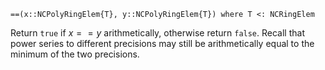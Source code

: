 ```
==(x::NCPolyRingElem{T}, y::NCPolyRingElem{T}) where T <: NCRingElem
```

Return `true` if $x == y$ arithmetically, otherwise return `false`. Recall that power series to different precisions may still be arithmetically equal to the minimum of the two precisions.

